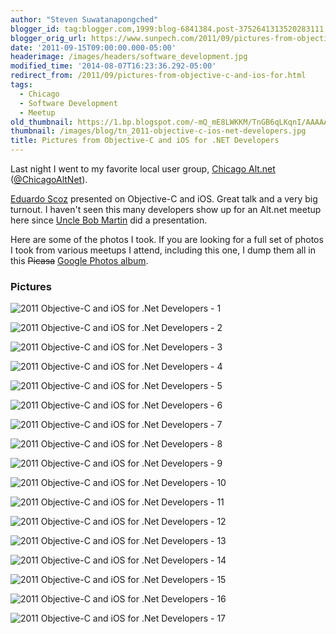 ```yaml
---
author: "Steven Suwatanapongched"
blogger_id: tag:blogger.com,1999:blog-6841384.post-3752641313520283111
blogger_orig_url: https://www.sunpech.com/2011/09/pictures-from-objective-c-and-ios-for.html
date: '2011-09-15T09:00:00.000-05:00'
headerimage: /images/headers/software_development.jpg
modified_time: '2014-08-07T16:23:36.292-05:00'
redirect_from: /2011/09/pictures-from-objective-c-and-ios-for.html
tags:
  - Chicago
  - Software Development
  - Meetup
old_thumbnail: https://1.bp.blogspot.com/-mQ_mE8LWKKM/TnGB6qLKqnI/AAAAAAAAucU/7ElGf42YqLY/s800/2011-09-14-at-16-28-37.jpg
thumbnail: /images/blog/tn_2011-objective-c-ios-net-developers.jpg
title: Pictures from Objective-C and iOS for .NET Developers
---
```


Last night I went to my favorite local user group, [Chicago Alt.net](https://chicagoalt.net) ([@ChicagoAltNet](https://twitter.com/#!/chicagoaltnet)).

[Eduardo Scoz](https://twitter.com/#!/escoz) presented on Objective-C and iOS. Great talk and a very big turnout. I haven't seen this many developers show up for an Alt.net meetup here since [Uncle Bob Martin](https://twitter.com/#!/unclebobmartin) did a presentation.

Here are some of the photos I took. If you are looking for a full set of photos I took from various meetups I attend, including this one, I dump them all in this ~~Picasa~~ [Google Photos album](https://photos.app.goo.gl/Mzu5KzD4q9zqcitF6).

### Pictures

![2011 Objective-C and iOS for .Net Developers - 1](/images/blog/2011-09-14-at-16-28-37.jpg)

![2011 Objective-C and iOS for .Net Developers - 2](/images/blog/2011-09-14-at-16-26-54.jpg)

![2011 Objective-C and iOS for .Net Developers - 3](/images/blog/2011-09-14-at-16-27-58.jpg)

![2011 Objective-C and iOS for .Net Developers - 4](/images/blog/2011-09-14-at-16-28-01.jpg)

![2011 Objective-C and iOS for .Net Developers - 5](/images/blog/2011-09-14-at-16-29-38.jpg)

![2011 Objective-C and iOS for .Net Developers - 6](/images/blog/2011-09-14-at-16-32-19.jpg)

![2011 Objective-C and iOS for .Net Developers - 7](/images/blog/2011-09-14-at-16-33-05.jpg)

![2011 Objective-C and iOS for .Net Developers - 8](/images/blog/2011-09-14-at-16-34-53.jpg)

![2011 Objective-C and iOS for .Net Developers - 9](/images/blog/2011-09-14-at-16-35-32.jpg)

![2011 Objective-C and iOS for .Net Developers - 10](/images/blog/2011-09-14-at-16-38-01.jpg)

![2011 Objective-C and iOS for .Net Developers - 11](/images/blog/2011-09-14-at-16-39-27.jpg)

![2011 Objective-C and iOS for .Net Developers - 12](/images/blog/2011-09-14-at-16-53-58.jpg)

![2011 Objective-C and iOS for .Net Developers - 13](/images/blog/2011-09-14-at-17-06-10.jpg)

![2011 Objective-C and iOS for .Net Developers - 14](/images/blog/2011-09-14-at-17-20-49.jpg)

![2011 Objective-C and iOS for .Net Developers - 15](/images/blog/2011-09-14-at-17-31-04.jpg)

![2011 Objective-C and iOS for .Net Developers - 16](/images/blog/2011-09-14-at-17-35-33.jpg)

![2011 Objective-C and iOS for .Net Developers - 17](/images/blog/2011-09-14-at-18-04-31.jpg)